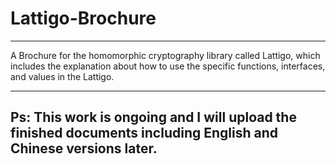 # Lattigo-Brochure
---

A Brochure for the homomorphic cryptography library called Lattigo, which includes the explanation about how to use the specific functions, interfaces, and values in the Lattigo.

---
Ps: This work is ongoing and I will upload the finished documents including English and Chinese versions later.
---
